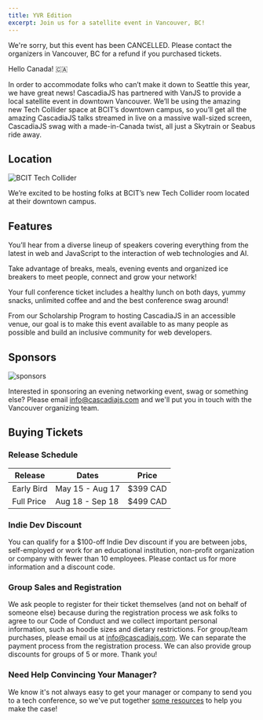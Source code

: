 ```yaml
---
title: YVR Edition
excerpt: Join us for a satellite event in Vancouver, BC!
---
```

<div class="highlight warning">We're sorry, but this event has been CANCELLED. Please contact the organizers in Vancouver, BC for a refund if you purchased tickets.</div>

Hello Canada! 🇨🇦

In order to accommodate folks who can’t make it down to Seattle this year, we have great news! CascadiaJS has partnered with VanJS to provide a local satellite event in downtown Vancouver. We’ll be using the amazing new Tech Collider space at BCIT’s downtown campus, so you’ll get all the amazing CascadiaJS talks streamed in live on a massive wall-sized screen, CascadiaJS swag with a made-in-Canada twist, all just a Skytrain or Seabus ride away.

## Location

![BCIT Tech Collider](/_public/images/2025/bcit.jpg)

We’re excited to be hosting folks at BCIT’s new Tech Collider room located at their downtown campus.

## Features

<i class="fa-solid fa-podium-star"></i> You’ll hear from a diverse lineup of speakers covering everything from the latest in web and JavaScript to the interaction of web technologies and AI.

<i class="fa-regular fa-handshake"></i> Take advantage of breaks, meals, evening events and organized ice breakers to meet people, connect and grow your network!

<i class="fa-solid fa-burger-soda"></i> Your full conference ticket includes a healthy lunch on both days, yummy snacks, unlimited coffee and and the best conference swag around!

<i class="fa-solid fa-hand-holding-heart"></i> From our Scholarship Program to hosting CascadiaJS in an accessible venue, our goal is to make this event available to as many people as possible and build an inclusive community for web developers.

## Sponsors

![sponsors](/_public/images/past/cjs19-formidable-table.jpg)

Interested in sponsoring an evening networking event, swag or something else? Please email info@cascadiajs.com and we'll put you in touch with the Vancouver organizing team.

## Buying Tickets

### Release Schedule

<table class="styled-table">
    <thead>
    <tr><th>Release</th><th>Dates</th><th>Price</th></tr>
    </thead>
    <tbody>
    <tr class="active-row"><td>Early Bird</td><td>May 15 - Aug 17</td><td>$399 CAD</td></tr>
    <tr><td>Full Price</td><td>Aug 18 - Sep 18</td><td>$499 CAD</td></tr>
    </tbody>
</table>

### Indie Dev Discount

You can qualify for a $100-off Indie Dev discount if you are between jobs, self-employed or work for an educational institution, non-profit organization or company with fewer than 10 employees. Please contact us for more information and a discount code.

### Group Sales and Registration

We ask people to register for their ticket themselves (and not on behalf of someone else) because during the registration process we ask folks to agree to our Code of Conduct and we collect important personal information, such as hoodie sizes and dietary restrictions.
For group/team purchases, please email us at info@cascadiajs.com. We can separate the payment process from the registration process. We can also provide group discounts for groups of 5 or more. Thank you!

### Need Help Convincing Your Manager?

We know it's not always easy to get your manager or company to send you to a tech conference, so we've put together [some resources](/2025/boss-letter) to help you make the case!

